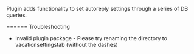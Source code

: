 Plugin adds functionality to set autoreply settings through a series of DB queries.

======
Troubleshooting

  * Invalid plugin package - Please try renaming the directory to vacationsettingstab (without the dashes)
